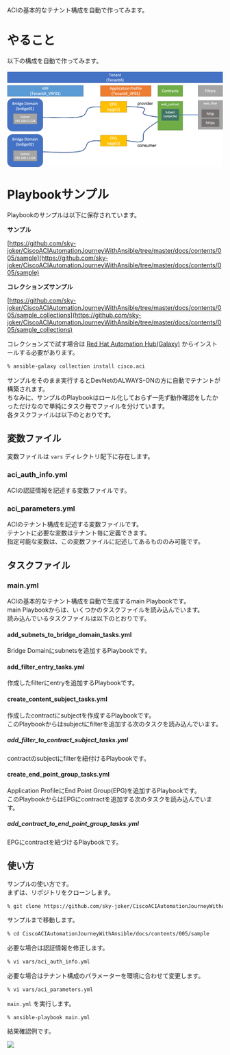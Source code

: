 ACIの基本的なテナント構成を自動で作ってみます。

# やること

以下の構成を自動で作ってみます。

![](img/tenant_image.png)

# Playbookサンプル

Playbookのサンプルは以下に保存されています。

**サンプル**

[https://github.com/sky-joker/CiscoACIAutomationJourneyWithAnsible/tree/master/docs/contents/005/sample](https://github.com/sky-joker/CiscoACIAutomationJourneyWithAnsible/tree/master/docs/contents/005/sample)

**コレクションズサンプル**

[https://github.com/sky-joker/CiscoACIAutomationJourneyWithAnsible/tree/master/docs/contents/005/sample_collections](https://github.com/sky-joker/CiscoACIAutomationJourneyWithAnsible/tree/master/docs/contents/005/sample_collections)

コレクションズで試す場合は [Red Hat Automation Hub(Galaxy)](https://cloud.redhat.com/ansible/automation-hub/cisco/aci) からインストールする必要があります。

```bash
% ansible-galaxy collection install cisco.aci
```

サンプルをそのまま実行するとDevNetのALWAYS-ONの方に自動でテナントが構築されます。  
ちなみに、サンプルのPlaybookはロール化しておらず一先ず動作確認をしたかっただけなので単純にタスク毎でファイルを分けています。  
各タスクファイルは以下のとおりです。

## 変数ファイル

変数ファイルは `vars` ディレクトリ配下に存在します。

### aci_auth_info.yml

ACIの認証情報を記述する変数ファイルです。

### aci_parameters.yml

ACIのテナント構成を記述する変数ファイルです。  
テナントに必要な変数はテナント毎に定義できます。  
指定可能な変数は、この変数ファイルに記述してあるもののみ可能です。

## タスクファイル

### main.yml

ACIの基本的なテナント構成を自動で生成するmain Playbookです。  
main Playbookからは、いくつかのタスクファイルを読み込んでいます。  
読み込んでいるタスクファイルは以下のとおりです。

#### add_subnets_to_bridge_domain_tasks.yml

Bridge Domainにsubnetsを追加するPlaybookです。

#### add_filter_entry_tasks.yml

作成したfilterにentryを追加するPlaybookです。

#### create_content_subject_tasks.yml

作成したcontractにsubjectを作成するPlaybookです。  
このPlaybookからはsubjectにfilterを追加する次のタスクを読み込んでいます。

##### add_filter_to_contract_subject_tasks.yml

contractのsubjectにfilterを紐付けるPlaybookです。

#### create_end_point_group_tasks.yml

Application ProfileにEnd Point Group(EPG)を追加するPlaybookです。  
このPlaybookからはEPGにcontractを追加する次のタスクを読み込んでいます。

##### add_contract_to_end_point_group_tasks.yml

EPGにcontractを紐づけるPlaybookです。

## 使い方

サンプルの使い方です。  
まずは、リポジトリをクローンします。

```bash
% git clone https://github.com/sky-joker/CiscoACIAutomationJourneyWithAnsible.git
```

サンプルまで移動します。

```bash
% cd CiscoACIAutomationJourneyWithAnsible/docs/contents/005/sample
```

必要な場合は認証情報を修正します。

```bash
% vi vars/aci_auth_info.yml
```

必要な場合はテナント構成のパラメーターを環境に合わせて変更します。

```bash
% vi vars/aci_parameters.yml
```

`main.yml` を実行します。

```
% ansible-playbook main.yml
```

結果確認例です。

![](img/automation_result.gif)
